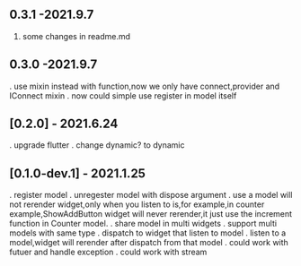 
## 0.3.1 -2021.9.7
1. some changes in readme.md
## 0.3.0 -2021.9.7
. use mixin instead with function,now we only have connect,provider and IConnect mixin
. now could simple use register in model itself 

## [0.2.0] - 2021.6.24
. upgrade flutter
. change dynamic? to dynamic

## [0.1.0-dev.1] - 2021.1.25
. register model 
. unregester model with dispose argument
. use a model will not rerender widget,only when you listen to is,for example,in counter example,ShowAddButton widget will never rerender,it just use the increment function in Counter model.
. share model in multi widgets
. support multi models with same type
. dispatch to widget that listen to model
. listen to a model,widget will rerender after dispatch from that model
. could work with futuer and handle exception
. could work with stream


